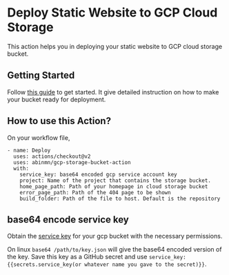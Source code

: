 # Deploy Static Website to GCP Cloud Storage

This action helps you in deploying your static website to GCP cloud storage bucket. 

## Getting Started

Follow <a href="https://cloud.google.com/storage/docs/hosting-static-website">this guide</a> to get started. It give detailed instruction on how to make your bucket ready for deployment.

## How to use this Action?

On your workflow file,
```
- name: Deploy
  uses: actions/checkout@v2
  uses: abinmn/gcp-storage-bucket-action
  with:
    service_key: base64 encoded gcp service account key
    project: Name of the project that contains the storage bucket.
    home_page_path: Path of your homepage in cloud storage bucket
    error_page_path: Path of the 404 page to be shown
    build_folder: Path of the file to host. Default is the repository
```

## base64 encode service key

Obtain the <a href="https://cloud.google.com/iam/docs/creating-managing-service-account-keys">service key</a> for your gcp bucket with the necessary permissions.

On linux ```base64 /path/to/key.json``` will give the base64 encoded version of the key. Save this key as a GitHub secret and use ```service_key: {{secrets.service_key(or whatever name you gave to the secret)}}```.
